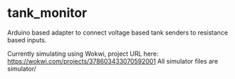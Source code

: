 # tank_monitor
Arduino based adapter to connect voltage based tank senders to resistance based inputs.

Currently simulating using Wokwi, project URL here: https://wokwi.com/projects/378603433070592001
All simulator files are simulator/
